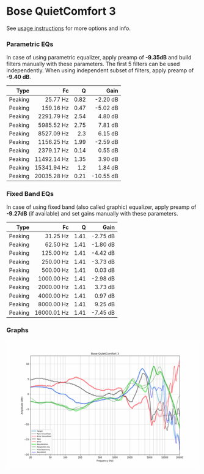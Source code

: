 # Bose QuietComfort 3
See [usage instructions](https://github.com/jaakkopasanen/AutoEq#usage) for more options and info.

### Parametric EQs
In case of using parametric equalizer, apply preamp of **-9.35dB** and build filters manually
with these parameters. The first 5 filters can be used independently.
When using independent subset of filters, apply preamp of **-9.40 dB**.

| Type    | Fc          |    Q | Gain      |
|--------:|------------:|-----:|----------:|
| Peaking | 25.77 Hz    | 0.82 | -2.20 dB  |
| Peaking | 159.16 Hz   | 0.47 | -5.02 dB  |
| Peaking | 2291.79 Hz  | 2.54 | 4.80 dB   |
| Peaking | 5985.52 Hz  | 2.75 | 7.81 dB   |
| Peaking | 8527.09 Hz  | 2.3  | 6.15 dB   |
| Peaking | 1156.25 Hz  | 1.99 | -2.59 dB  |
| Peaking | 2379.17 Hz  | 0.14 | 0.55 dB   |
| Peaking | 11492.14 Hz | 1.35 | 3.90 dB   |
| Peaking | 15341.94 Hz | 1.2  | 1.84 dB   |
| Peaking | 20035.28 Hz | 0.21 | -10.55 dB |

### Fixed Band EQs
In case of using fixed band (also called graphic) equalizer, apply preamp of **-9.27dB**
(if available) and set gains manually with these parameters.

| Type    | Fc          |    Q | Gain     |
|--------:|------------:|-----:|---------:|
| Peaking | 31.25 Hz    | 1.41 | -2.75 dB |
| Peaking | 62.50 Hz    | 1.41 | -1.80 dB |
| Peaking | 125.00 Hz   | 1.41 | -4.42 dB |
| Peaking | 250.00 Hz   | 1.41 | -3.73 dB |
| Peaking | 500.00 Hz   | 1.41 | 0.03 dB  |
| Peaking | 1000.00 Hz  | 1.41 | -2.98 dB |
| Peaking | 2000.00 Hz  | 1.41 | 3.73 dB  |
| Peaking | 4000.00 Hz  | 1.41 | 0.97 dB  |
| Peaking | 8000.00 Hz  | 1.41 | 9.25 dB  |
| Peaking | 16000.01 Hz | 1.41 | -7.45 dB |

### Graphs
![](./Bose%20QuietComfort%203.png)